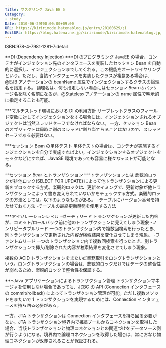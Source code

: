 ```yaml
---
Title: マスタリング Java EE 5
Category:
- study
Date: 2010-06-29T00:00:00+09:00
URL: https://kiririmode.hatenablog.jp/entry/20100629/p1
EditURL: https://blog.hatena.ne.jp/kiririmode/kiririmode.hatenablog.jp/atom/entry/8454420450078211751
---
```



ISBN:978-4-7981-1281-7:detail

**DI (Dependency Injection)
***DI のプログラミング
JavaEE の場合、コンテナがインジェクション先のインタフェースを実装したセッション Bean を自動的に選択し、インジェクションまでしてくれる。この機能をオートワイヤリングという。ただし、当該インタフェースを実装したクラスが複数ある場合は、@EJB アノテーションの beanName 属性でインジェクションするクラスの論理名を指定する。
論理名は、何も指定しない場合にはセッション Bean のパッケージ名を除く名前になるが、@Stateless アノテーションの name 属性で明示的に指定することも可能。

***マルチスレッド環境における DI の利用方針
サーブレットクラスのフィールド変数に対してインジェクションをする場合には、インジェクションされるオブジェクトは当然スレッドセーフでなければならない。
一方、セッション Bean のオブジェクトは同時に別のスレッドに割り当てらることはないので、スレッドセーフである必要はない。 

***セッション Bean の単体テスト
単体テストの場合は、コンテナが実施するインジェクションを自分で実施すればよい。インジェクションするオブジェクトをモックなどにすれば、JavaSE 環境であっても容易に様々なテストが可能となる。

**セッション Bean とトランザクション
***トランザクションとは
悲観的ロックが排他ロック(SELECT FOR UPDATE) によって他トランザクションによる更新をブロックする方式。楽観的ロックは、更新タイミングで、更新対象が他トランザクションによって書き変えられていないかをチェックする方式。楽観的ロックの方法としては、以下のようなものがある。
-テーブルにバージョン番号を持たせておく方法
-テーブルの最終更新時間を使用する方法

***アイソレーションレベル
-ダーティリード
トランザクションが更新した内容が、コミット/ロールバック前に他のトランザクションに見えてしまう現象
-ノンリピータブルリード
一つのトランザクション内で複数回検索を行ったとき、別トランザクションで更新された内容が検索結果を変化させてしまう現象。
-ファントムリード
一つのトランザクション内で複数回検索を行ったとき、別トランザクションで挿入/削除された内容が検索結果を変化させてしまう現象。


複数の ACID トランザクションをまたいだ業務取引をロングトランザクションという。ロングトランザクションの場合は、悲観的ロックだけではデータの整合性が崩れるため、楽観的ロックで整合性を保証する。

***Java アプリケーションによるトランザクション管理
トランザクションマネージャを使用しない場合であっても、JDBC の API (Connection インタフェースの commit/rollback) によってトランザクション管理が可能。ただし複数メソッドをまたいで 1 トランザクションを実現するためには、Connection インタフェースを持ち回る必要がある。

一方、JTA トランザクションは Connection インタフェースを持ち回る必要がない。JTA トランザクション境界内で接続プールからコネクションを取得した場合、当該トランザクションと物理コネクションとの関連づけをデータソース側が行うようになる。境界内で論理コネクションを取得した場合は、常におなじ物理コネクションが返却されることが保証される。
